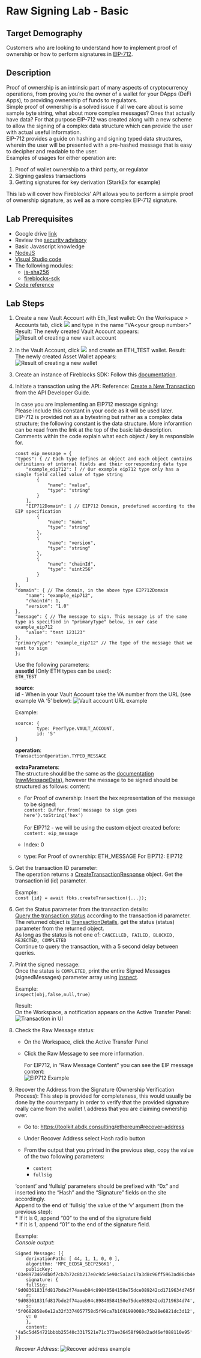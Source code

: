 # Raw Signing Lab - Basic

## Target Demography
Customers who are looking to understand how to implement proof of ownership or how to perform signatures in [EIP-712](https://eips.ethereum.org/EIPS/eip-712).

## Description
Proof of ownership is an intrinsic part of many aspects of cryptocurrency operations, from proving you’re the owner of a wallet for your DApps (DeFi Apps), to providing ownership of funds to regulators.<br>
Simple proof of ownership is a solved issue if all we care about is some sample byte string, what about more complex messages? Ones that actually have data?<bt>
For that purpose EIP-712 was created along with a new scheme to allow the signing of a complex data structure which can provide the user with actual useful information.<br>
EIP-712 provides a guide on hashing and signing typed data structures, wherein the user will be presented with a pre-hashed message that is easy to decipher and readable to the user.<br>
Examples of usages for either operation are:
1. Proof of wallet ownership to a third party, or regulator
2. Signing gasless transactions
3. Getting signatures for key derivation (StarkEx for example)

This lab will cover how Fireblocks’ API allows you to perform a simple proof of ownership signature, as well as a more complex EIP-712 signature.<br>

## Lab Prerequisites
* Google drive [link](https://bit.ly/3ew8fnl)
* Review the [security advisory](./README.md#span-stylecolorredsecurity-advisoryspan)
* Basic Javascript knowledge
* [NodeJS](https://nodejs.org/en/download/) 
* [Visual Studio code](https://code.visualstudio.com/)
* The following modules:
    * [js-sha256](https://www.npmjs.com/package/js-sha256)
    * [fireblocks-sdk](https://www.npmjs.com/package/fireblocks-sdk)
* [Code reference](/examples/basic.js)

## Lab Steps
1. Create a new Vault Account with Eth_Test wallet:
    On the Workspace > Accounts tab, click ![](images/add_va.png) and type in the name “VA\<your group number\>”
    Result: The newly created Vault Account appears:
    ![Result of creating a new vault account](images/va_created.png)
    
    
2. In the Vault Account, click ![](images/add_wallet.png) and create an ETH_TEST wallet.
    Result: The newly created Asset Wallet appears:
    ![Result of creating a new wallet](images/wallet_created.png)

3. Create an instance of Fireblocks SDK: Follow this [documentation](https://docs.fireblocks.com/api/#getting-started).

4. Initiate a transaction using the API:
    Reference: [Create a New Transaction](https://docs.fireblocks.com/api/#create-a-new-transaction) from the API Developer Guide.

    In case you are implementing an EIP712 message signing:<br>
    Please include this constant in your code as it will be used later.<br>
    EIP-712 is provided not as a bytestring but rather as a complex data structure; the following constant is the data structure. More inforamtion can be read from the link at the top of the basic lab description. Comments within the code explain what each object / key is responsible for.
    ```
    const eip_message = {
    "types": { // Each type defines an object and each object contains definitions of internal fields and their corresponding data type
        "example_eip712": [ // Our example eip712 type only has a single field called value of type string
            {
                "name": "value",
                "type": "string"
            }
        ],
        "EIP712Domain": [ // EIP712 Domain, predefined according to the EIP specification
            {
                "name": "name",
                "type": "string"
            },
            {
                "name": "version",
                "type": "string"
            },
            {
                "name": "chainId",
                "type": "uint256"
            }
        ]
    },
    "domain": { // The domain, in the above type EIP712Domain
        "name": "example_eip712",
        "chainId": 1,
        "version": "1.0"
    },
    "message": { // The message to sign. This message is of the same type as specified in "primaryType" below, in our case example_eip712
        "value": "test 123123"
    },
    "primaryType": "example_eip712" // The type of the message that we want to sign
    };
    ```

    Use the following parameters:<br>
    **assetId** (Only ETH types can be used):<br>
	`ETH_TEST`


    **source**: <br>
    **id** - 
    When in your Vault Account take the VA number from the URL (see example VA ‘5’ below):
    ![Vault account URL example](images/va_id_url.png)

    Example:
    ```
    source: {
            type: PeerType.VAULT_ACCOUNT,
            id: '5'
    }
    ```

    **operation**:<br>
	`TransactionOperation.TYPED_MESSAGE`

    **extraParameters**:<br>
    The structure should be the same as the [documentation](https://docs.fireblocks.com/api/#create-a-new-transaction:~:text=will%20be%20rejected-,extraParameters,-JSON%20object) ([rawMessageData](https://docs.fireblocks.com/api/#rawmessagedata)), however the message to be signed should be structured as follows:
content:<br>
    * For Proof of ownership:
        Insert the hex representation of the message to be signed:<br>
        `content: Buffer.from('message to sign goes here').toString('hex')`<br><br>
        For EIP712 - we will be using the custom object created before:<br>
        `content: eip_message`

    * Index: 0
    * type: 
    For Proof of ownership: ETH_MESSAGE
    For EIP712:  EIP712

5. Get the transaction ID parameter:<br>
    The operation returns a [CreateTransactionResponse](https://docs.fireblocks.com/api/#createtransactionresponse) object. Get the transaction id (id) parameter.

    Example:<br>
    `const {id} = await fbks.createTransaction({...});`

6. Get the Status parameter from the transaction details:<br>
    [Query the transaction status](https://docs.fireblocks.com/api/#retrieve-a-specific-transaction) according to the transaction id parameter.<br>
    The returned object is [TransactionDetails](https://docs.fireblocks.com/api/#transactiondetails), get the status (status) parameter from the returned object.<br>
    As long as the status is not one of: `CANCELLED, FAILED, BLOCKED, REJECTED, COMPLETED` <br>
    Continue to query the transaction, with a 5 second delay between queries.


7. Print the signed message:<br>
    Once the status is `COMPLETED`, print the entire Signed Messages (signedMessages) parameter array using [inspect](https://nodejs.org/api/util.html#utilinspectobject-showhidden-depth-colors).

    Example:<br>
    `inspect(obj,false,null,true)`

    Result:<br>
    On the Workspace, a notification appears on the Active Transfer Panel:<br>
    ![Transaction in UI](images/new_tx_workspace.png)


8. Check the Raw Message status:

    * On the Workspace, click the Active Transfer Panel
    * Click the Raw Message to see more information.

        For EIP712, in “Raw Message Content” you can see the EIP message content:<br>
    ![EIP712 Example](images/eip712_info.png)


9. Recover the Address from the Signature (Ownership Verification Process):
This step is provided for completeness, this would usually be done by the counterparty in order to verify that the provided signature really came from the wallet \ address that you are claiming ownership over.<br>

    * Go to: https://toolkit.abdk.consulting/ethereum#recover-address
    * Under Recover Address select Hash radio button
    * From the output that you printed in the previous step, copy the value of the two following parameters:

        * `content`
        * `fullsig`

    ‘content’ and ‘fullsig’ parameters should be prefixed with “0x” and inserted into the “Hash”  and the “Signature” fields on the site accordingly.<br>
    Append to the end of ‘fullsig’ the value of the ‘v’ argument (from the previous step):<br>
        * If it is 0, append “00” to the end of the signature field<br>
        * If it is 1, append “01” to the end of the signature field.<br>

    Example:<br>
    *Console output*:
    ```
    Signed Message: [{
        derivationPath: [ 44, 1, 1, 0, 0 ],
        algorithm: 'MPC_ECDSA_SECP256K1',
        publicKey: '03e8973469db0f7cb7b72c8b217e0c9dc5e90c5a1ac17a3d8c96ff5963ad86cb4e',
        signature: {
        fullSig: '9d08361831fd817bde2f74aaeb94c89840584150e75dce089242cd1719634d745f0682858e6e12a32f3374057758d5f99ca7b1691990088c75b28e6821dc3d12',
        r: '9d08361831fd817bde2f74aaeb94c89840584150e75dce089242cd1719634d74',
        s: '5f0682858e6e12a32f3374057758d5f99ca7b1691990088c75b28e6821dc3d12',
        v: 0
        },
        content: '4a5c5d454721bbbb25540c3317521e71c373ae36458f960d2ad46ef088110e95'
    }]
    ```

    *Recover Address*:
    ![Recover address example](images/recover_pubaddr.png)